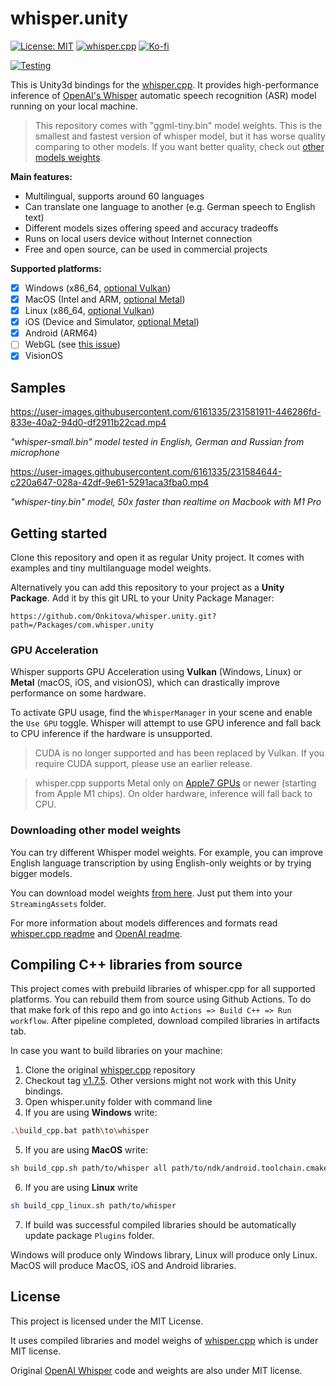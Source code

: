 # whisper.unity
[![License: MIT](https://img.shields.io/badge/license-MIT-blue.svg)](https://opensource.org/licenses/MIT) [![whisper.cpp](https://img.shields.io/badge/whisper.cpp-v1.7.5-green)](https://github.com/ggerganov/whisper.cpp/releases/tag/v1.7.5) [![Ko-fi](https://img.shields.io/badge/Ko--fi-FF5E5B?logo=ko-fi&logoColor=white)](https://ko-fi.com/macoron)

[![Testing](https://github.com/Macoron/whisper.unity/actions/workflows/test.yml/badge.svg)](https://github.com/Macoron/whisper.unity/actions/workflows/test.yml) 

This is Unity3d bindings for the [whisper.cpp](https://github.com/ggerganov/whisper.cpp). It provides high-performance inference of [OpenAI's Whisper](https://github.com/openai/whisper) automatic speech recognition (ASR) model running on your local machine.

> This repository comes with "ggml-tiny.bin" model weights. This is the smallest and fastest version of whisper model, but it has worse quality comparing to other models. If you want better quality, check out [other models weights](#downloading-other-model-weights).

**Main features:**
- Multilingual, supports around 60 languages
- Can translate one language to another (e.g. German speech to English text)
- Different models sizes offering speed and accuracy tradeoffs
- Runs on local users device without Internet connection
- Free and open source, can be used in commercial projects

**Supported platforms:**
- [x] Windows (x86_64, [optional Vulkan](#gpu-acceleration))
- [x] MacOS (Intel and ARM, [optional Metal](#gpu-acceleration))
- [x] Linux (x86_64, [optional Vulkan](#gpu-acceleration))
- [x] iOS (Device and Simulator, [optional Metal](#gpu-acceleration))
- [x] Android (ARM64)
- [ ] WebGL (see [this issue](https://github.com/Macoron/whisper.unity/issues/20))
- [x] VisionOS 

## Samples

https://user-images.githubusercontent.com/6161335/231581911-446286fd-833e-40a2-94d0-df2911b22cad.mp4

*"whisper-small.bin" model tested in English, German and Russian from microphone*

https://user-images.githubusercontent.com/6161335/231584644-c220a647-028a-42df-9e61-5291aca3fba0.mp4

*"whisper-tiny.bin" model, 50x faster than realtime on Macbook with M1 Pro*

## Getting started
Clone this repository and open it as regular Unity project. It comes with examples and tiny multilanguage model weights.

Alternatively you can add this repository to your project as a **Unity Package**. Add it by this git URL to your Unity Package Manager:
```
https://github.com/Onkitova/whisper.unity.git?path=/Packages/com.whisper.unity
```

### GPU Acceleration
Whisper supports GPU Acceleration using **Vulkan** (Windows, Linux) or **Metal** (macOS, iOS, and visionOS), which can drastically improve performance on some hardware. 

To activate GPU usage, find the `WhisperManager` in your scene and enable the `Use GPU` toggle. Whisper will attempt to use GPU inference and fall back to CPU inference if the hardware is unsupported.

> CUDA is no longer supported and has been replaced by Vulkan. If you require CUDA support, please use an earlier release.

> whisper.cpp supports Metal only on [Apple7 GPUs](https://developer.apple.com/documentation/metal/mtlgpufamily) or newer (starting from Apple M1 chips). On older hardware, inference will fall back to CPU.

### Downloading other model weights
You can try different Whisper model weights. For example, you can improve English language transcription by using English-only weights or by trying bigger models.

You can download model weights [from here](https://huggingface.co/ggerganov/whisper.cpp). Just put them into your `StreamingAssets` folder. 

For more information about models differences and formats read [whisper.cpp readme](https://github.com/ggerganov/whisper.cpp#ggml-format) and [OpenAI readme](https://github.com/openai/whisper#available-models-and-languages).

## Compiling C++ libraries from source
This project comes with prebuild libraries of whisper.cpp for all supported platforms. You can rebuild them from source using Github Actions. To do that make fork of this repo and go into `Actions => Build C++ => Run workflow`.  After pipeline completed, download compiled libraries in artifacts tab.

In case you want to build libraries on your machine:
1. Clone the original [whisper.cpp](https://github.com/ggerganov/whisper.cpp) repository
2. Checkout tag [v1.7.5](https://github.com/ggerganov/whisper.cpp/tree/v1.7.5). Other versions might not work with this Unity bindings.
3. Open whisper.unity folder with command line
4. If you are using **Windows** write:
```bash
.\build_cpp.bat path\to\whisper
```
5. If you are using **MacOS** write:
```bash
sh build_cpp.sh path/to/whisper all path/to/ndk/android.toolchain.cmake
```
6. If you are using **Linux** write
```bash
sh build_cpp_linux.sh path/to/whisper
```
7. If build was successful compiled libraries should be automatically update package `Plugins` folder. 
 
Windows will produce only Windows library, Linux will produce only Linux. MacOS will produce MacOS, iOS and Android libraries.

## License
This project is licensed under the MIT License. 

It uses compiled libraries and model weighs of [whisper.cpp](https://github.com/ggerganov/whisper.cpp) which is under MIT license.  

Original [OpenAI Whisper](https://github.com/openai/whisper) code and weights are also under MIT license.
